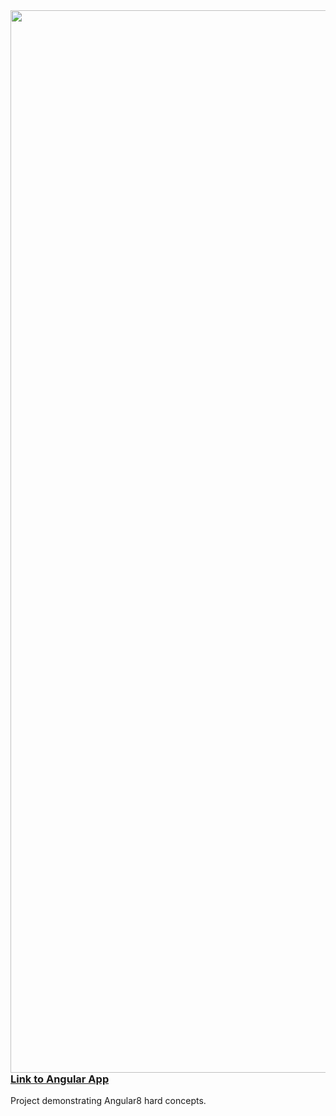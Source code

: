 
<a href="https://mohibullahkamal.github.io/Angular_Concepts/">
  <img align="right" src="./appImage.jpg" height="1700">
</a>

### [Link to Angular App](https://mohibullahkamal.github.io/Angular_Concepts/)


Project demonstrating Angular8 hard concepts.
